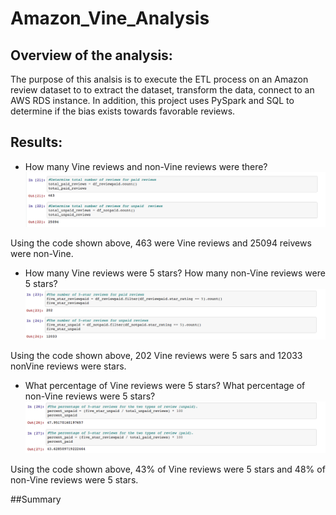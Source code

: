 # Amazon_Vine_Analysis

## Overview of the analysis: 

The purpose of this analsis is to execute the ETL process on an Amazon review dataset to to extract the dataset, transform the data, connect to an AWS RDS instance. In addition, this project uses PySpark and SQL to determine if the bias exists towards favorable reviews. 

## Results:
- How many Vine reviews and non-Vine reviews were there?
![alt_text](https://github.com/NassimNatA/Amazon_Vine_Analysis-/blob/main/Screen%20Shot%202021-01-10%20at%201.05.19%20AM.png)

Using the code shown above, 463 were Vine reviews and 25094 reivews were non-Vine. 

- How many Vine reviews were 5 stars? How many non-Vine reviews were 5 stars?
![alt_text](https://github.com/NassimNatA/Amazon_Vine_Analysis-/blob/main/Screen%20Shot%202021-01-10%20at%201.05.48%20AM.png)

Using the code shown above, 202 Vine reviews were 5 sars and 12033 nonVine reviews were stars.

- What percentage of Vine reviews were 5 stars? What percentage of non-Vine reviews were 5 stars?
![alt_text](https://github.com/NassimNatA/Amazon_Vine_Analysis-/blob/main/Screen%20Shot%202021-01-10%20at%201.08.14%20AM.png)

Using the code shown above, 43% of Vine reviews were 5 stars and 48% of non-Vine reviews were 5 stars. 


##Summary
